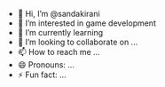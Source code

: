 - 👋 Hi, I’m @sandakirani
- 👀 I’m interested in game development
- 🌱 I’m currently learning 
- 💞️ I’m looking to collaborate on ...
- 📫 How to reach me ...
- 😄 Pronouns: ...
- ⚡ Fun fact: ...

<!---
sandakirani/sandakirani is a ✨ special ✨ repository because its `README.md` (this file) appears on your GitHub profile.
You can click the Preview link to take a look at your changes.
--->
